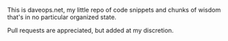 This is daveops.net, my little repo of code snippets and chunks of wisdom that's in no particular organized state.

Pull requests are appreciated, but added at my discretion.